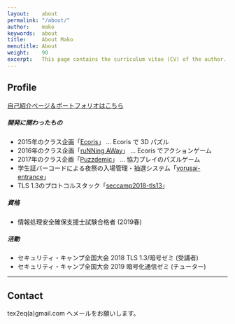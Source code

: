 ```yaml
---
layout:    about
permalink: "/about/"
author:    mako
keywords:  about
title:     About Mako
menutitle: About
weight:    90
excerpt:   This page contains the curriculum vitae (CV) of the author.
---
```


## Profile

[自己紹介ページ＆ポートフォリオはこちら](https://tex2e.github.io/)

##### 開発に関わったもの

- 2015年のクラス企画「[Ecoris](https://github.com/13J-Programmers/3J-class-project)」
  ... Ecoris で 3D パズル
- 2016年のクラス企画「[ruNNing AWay](https://github.com/13J-Programmers/4J-game)」
  ... Ecoris でアクションゲーム
- 2017年のクラス企画「[Puzzdemic](https://github.com/13J-Programmers/5J-game)」
  ... 協力プレイのパズルゲーム
- 学生証バーコードによる夜祭の入場管理・抽選システム「[yorusai-entrance](https://github.com/13J-Programmers/yorusai-entrance)」
- TLS 1.3のプロトコルスタック「[seccamp2018-tls13](https://github.com/seccamp2018-tls13/seccamp2018-tls13)」

##### 資格

- 情報処理安全確保支援士試験合格者 (2019春)

##### 活動

- セキュリティ・キャンプ全国大会 2018 TLS 1.3/暗号ゼミ (受講者)
- セキュリティ・キャンプ全国大会 2019 暗号化通信ゼミ (チューター)

---

## Contact

tex2eq(a)gmail.com へメールをお願いします。
